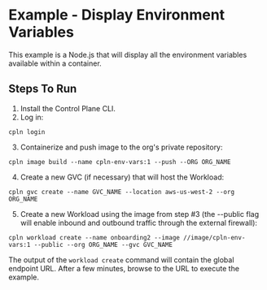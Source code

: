 # Example - Display Environment Variables

This example is a Node.js that will display all the environment variables available within a container.

## Steps To Run

1) Install the Control Plane CLI.
2) Log in:
```
cpln login
```
3) Containerize and push image to the org's private repository:
```
cpln image build --name cpln-env-vars:1 --push --ORG ORG_NAME
```
4) Create a new GVC (if necessary) that will host the Workload:
```
cpln gvc create --name GVC_NAME --location aws-us-west-2 --org ORG_NAME
```
5) Create a new Workload using the image from step #3 (the --public flag will enable inbound and outbound traffic through the external firewall):
```
cpln workload create --name onboarding2 --image //image/cpln-env-vars:1 --public --org ORG_NAME --gvc GVC_NAME
```
The output of the `workload create` command will contain the global endpoint URL. After a few minutes, browse to the URL
to execute the example.